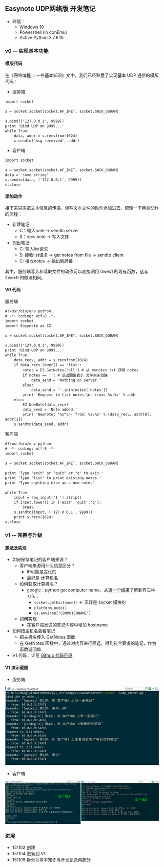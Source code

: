 ## Easynote UDP网络版 开发笔记
* 环境：
    * Windows 10
    * Powershell (in conEmu)
    * Active Python 2.7.8.10

### v0 -- 实现基本功能
#### 模版代码
在《网络编程 ：一些基本知识》文中，我们已经熟悉了实现基本 UDP 通信的模版代码：
* 服务端

```
import socket

s = socket.socket(socket.AF_INET, socket.SOCK_DGRAM)

s.bind(('127.0.0.1', 9999))
print 'Bind UDP on 9999...'
while True:
    data, addr = s.recvfrom(1024)
    s.sendto('msg received', addr)
```

* 客户端

```
import socket

s = socket.socket(socket.AF_INET, socket.SOCK_DGRAM)
data = 'some string'
s.sendto(data, ('127.0.0.1', 9999))
s.close
```

#### 添加动作
接下来只需把文本信息的传递、读写文本文件的动作添加进去。梳理一下两类动作的流程：
* 新建笔记:
    * C：输入note -> sendto server
    * S：recv note -> 写入文件
* 列出笔记:
    - C: 输入list请求
    - S: 接收list请求 -> get notes from file -> sendto client
    - C: 接收notes -> 输出到屏幕

其中，服务端写入和读取文件的动作可以直接调用 0wex1 的现有函数，这与 2wex0 的做法相同。

#### V0 代码
服务端

```
#!/usr/bin/env python
# -*- coding: utf-8 -*-
import socket
import Easynote as EZ

s = socket.socket(socket.AF_INET, socket.SOCK_DGRAM)

s.bind(('127.0.0.1', 9999))
print 'Bind UDP on 9999...'
while True:
    data_recv, addr = s.recvfrom(1024)
    if data_recv.lower() == 'list':
        notes = EZ.GetNotes('all') # 从 mynotes.txt 获取 notes
        if notes == '': # 该返回值表示 文件尚未创建
            data_send = 'Nothing on server.'
        else:
            data_send = ''.join(notes['notes'])
        print 'Request to list notes.\n- from: %s:%s' % addr
    else:
        EZ.NewNote(data_recv)
        data_send = 'Note added.'
        print 'Newnote: "%s"\n- from: %s:%s' % (data_recv, addr[0], addr[1])
    s.sendto(data_send, addr)
```

客户端

```
#!/usr/bin/env python
# -*- coding: utf-8 -*-
import socket

s = socket.socket(socket.AF_INET, socket.SOCK_DGRAM)

print 'Type "exit" or "quit" or "q" to exit.'
print 'Type "list" to print existing notes.'
print 'Type anything else as a new note.'

while True:
    input = raw_input('$ ').strip()
    if input.lower() in ['exit','quit','q']:
        break
    s.sendto(input, ('127.0.0.1', 9999))
    print s.recv(1024)
s.close
```

### v1 -- 完善与升级
#### 想法及实现
* 如何保存笔记的客户端来源？
    - 客户端来源用什么信息区分？
         + IP可能是变化的
         + 最好是 计算机名
    - 如何获取计算机名？
        + google：python get computer name，从[第一个结果](http://stackoverflow.com/questions/799767/getting-name-of-windows-computer-running-python-script)了解到有三种方法：
            * `socket.gethostname()` <- 正好是 socket 模块的
            * `platform.node()`
            * `os.environ['COMPUTERNAME']`
    - 如何实现
        + 在客户端发送的笔记内容中增加 hostname
* 如何按主机名查看笔记
    - 把主机名传入 GetNotes 函数
    - 在 GetNotes 函数中，通过对内容进行筛选，得到符合要求的笔记，作为函数返回值
* V1 代码：详见 [Github 代码目录](https://github.com/sunoonlee/OMOOC2py/tree/master/_src/om2py3w/3wex0)

#### V1 演示截图
* 服务端

![server](../_src/om2py3w/3wex0/snapshot-3wex0-s.png)

* 客户端

![client](../_src/om2py3w/3wex0/snapshot-3wex0-c.png)

### 进展
* 151102 创建
* 151104 更新到 V1
* 151108 拆分为基本知识与开发记录两部分